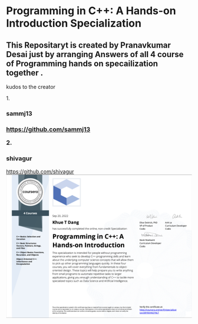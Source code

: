 # Programming in C++: A Hands-on Introduction Specialization
<h2>This Repositaryt is created by Pranavkumar Desai just by arranging Answers of all 4 course of Programming hands on specailization together .
 

</h2>

kudos to the creator 

1.<h3>sammj13<h3>
https://github.com/sammj13

2.<h3>shivagur</h3>
https://github.com/shivagur
<img src="./certificate.png" width=800>
